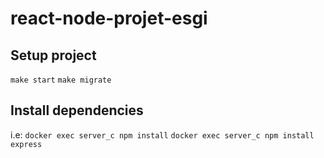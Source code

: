 # react-node-projet-esgi

## Setup project

`make start`
`make migrate`

## Install dependencies

i.e:
`docker exec server_c npm install`
`docker exec server_c npm install express`
